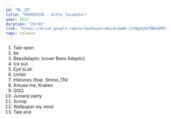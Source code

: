 ```yaml
---
id: "BL_28"
title: "VRUMZSSSR - Kitto Tasukete!"
year: 2013
duration: "29:05"
link: "https://drive.google.com/uc?authuser=0&id=1UmO-ilY8p4jHJTB6VdPPc17v74HKMJ-o&export=download"
tags: release
---
```


01. Tale open
02. be
03. BeesAdaptic (cover Bees Adaptic)
04. ice suc
05. Eye'sLair
06. Unfair
07. Histunes (feat. Stress_TN)
08. Amuse me, Kraken
09. QQQ
10. Jumanji party
11. Scoop
12. Wallpaper my mind
13. Tale end
